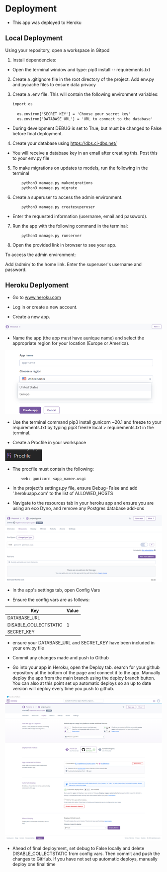 # Deployment

+ This app was deployed to Heroku

## Local Deployment

Using your repository, open a workspace in Gitpod

1. Install dependencies:

- Open the terminal window and type: pip3 install -r requirements.txt

2. Create a .gitignore file in the root directory of the project. Add env.py and pycache files to ensure data privacy

3. Create a .env file. This will contain the following environment variables:

    ```
    import os

      os.environ['SECRET_KEY'] = 'Choose your secret key'
      os.environ['DATABASE_URL'] = 'URL to connect to the database'
    ```

- During development DEBUG is set to True, but must be changed to False before final deployment.

4. Create your database using https://dbs.ci-dbs.net/ 

- You will receive a database key in an email after creating this. Post this to your env.py file

5. To make migrations on updates to models, run the following in the terminal
    ```
        python3 manage.py makemigrations
        python3 manage.py migrate
    ```

6. Create a superuser to access the admin environment.
    ```
        python3 manage.py createsuperuser
    ```
- Enter the requested information (username, email and password).

7. Run the app with the following command in the terminal:
    ```
        python3 manage.py runserver
    ```

8. Open the provided link in browser to see your app.

To access the admin environment:

Add /admin/ to the home link.
Enter the superuser's username and password.

## Heroku Deplyoment

- Go to www.heroku.com 

- Log in or create a new account.

- Create a new app.

![Create New App](documentation/deployment/new_app.png)

- Name the app (the app must have aunique name) and select the appropriate region for your location (Europe or America).

![Name and region](documentation/deployment/region_and_name.png)     

- Use the terminal command pip3 install gunicorn ~20.1 and freeze to your requirements.txt by typing pip3 freeze local > requirements.txt in the terminal.

- Create a Procfile in your workspace

![Procfile](documentation/deployment/procfile.png)

- The procfile must contain the following:
    ```
        web: gunicorn <app_name>.wsgi
    ```

- In the project's settings.py file, ensure Debug=False and add '.herokuapp.com' to the list of ALLOWED_HOSTS

- Navigate to the resources tab in your heroku app and ensure you are using an eco Dyno, and remove any Postgres database add-ons

![Resources](documentation/deployment/resources.png)

- In the app's settings tab, open Config Vars 

- Ensure the config vars are as follows:

| Key|Value|
|--|--|
| DATABASE_URL | <CI postgres database url> | 
| DISABLE_COLLECTSTATIC | 1 |
| SECRET_KEY | <your choice of secret key> |

- ensure your DATABASE_URL and SECRET_KEY have been included in your env.py file 

- Commit any changes made and push to Github

- Go into your app in Heroku, open the Deploy tab. search for your github repository at the bottom of the page and connect it to the app. Manually deploy the app from the main branch using the deploy branch button. You can also at this point set up automatic deploys so an up to date version will deploy every time you push to github.

![Deploy Page](documentation/deployment/deploy_page.png)

- Ahead of final deployment, set debug to False locally and delete DISABLE_COLLECTSTATIC from config vars. Then commit and push the changes to GitHub. If you have not set up automatic deploys, manually deploy one final time
